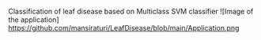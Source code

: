 Classification of leaf disease based on Multiclass SVM classifier
![Image of the application] https://github.com/mansiraturi/LeafDisease/blob/main/Application.png 
